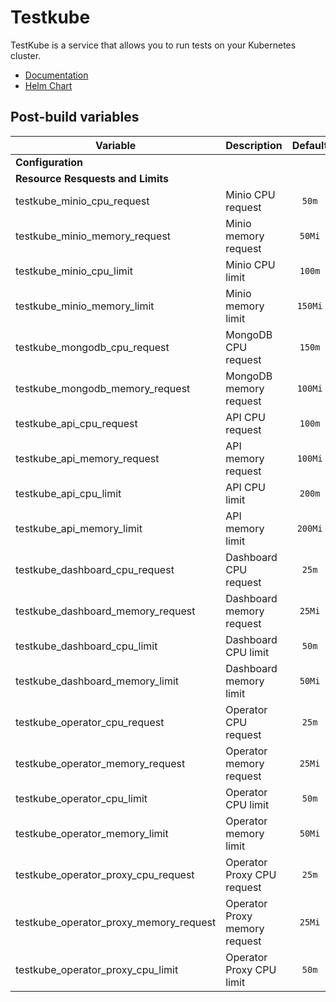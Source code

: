 # Testkube

TestKube is a service that allows you to run tests on your Kubernetes cluster.

- [Documentation](https://docs.testkube.io)
- [Helm Chart](https://github.com/kubeshop/helm-charts/tree/develop/charts/testkube)

## Post-build variables

| Variable                               | Description                   | Default | Required |
| -------------------------------------- | ----------------------------- | :-----: | :------: |
| **Configuration**                      |                               |         |          |
| **Resource Resquests and Limits**      |                               |         |          |
| testkube_minio_cpu_request             | Minio CPU request             |  `50m`  |    ✕     |
| testkube_minio_memory_request          | Minio memory request          | `50Mi`  |    ✕     |
| testkube_minio_cpu_limit               | Minio CPU limit               | `100m`  |    ✕     |
| testkube_minio_memory_limit            | Minio memory limit            | `150Mi` |    ✕     |
| testkube_mongodb_cpu_request           | MongoDB CPU request           | `150m`  |    ✕     |
| testkube_mongodb_memory_request        | MongoDB memory request        | `100Mi` |    ✕     |
| testkube_api_cpu_request               | API CPU request               | `100m`  |    ✕     |
| testkube_api_memory_request            | API memory request            | `100Mi` |    ✕     |
| testkube_api_cpu_limit                 | API CPU limit                 | `200m`  |    ✕     |
| testkube_api_memory_limit              | API memory limit              | `200Mi` |    ✕     |
| testkube_dashboard_cpu_request         | Dashboard CPU request         |  `25m`  |    ✕     |
| testkube_dashboard_memory_request      | Dashboard memory request      | `25Mi`  |    ✕     |
| testkube_dashboard_cpu_limit           | Dashboard CPU limit           |  `50m`  |    ✕     |
| testkube_dashboard_memory_limit        | Dashboard memory limit        | `50Mi`  |    ✕     |
| testkube_operator_cpu_request          | Operator CPU request          |  `25m`  |    ✕     |
| testkube_operator_memory_request       | Operator memory request       | `25Mi`  |    ✕     |
| testkube_operator_cpu_limit            | Operator CPU limit            |  `50m`  |    ✕     |
| testkube_operator_memory_limit         | Operator memory limit         | `50Mi`  |    ✕     |
| testkube_operator_proxy_cpu_request    | Operator Proxy CPU request    |  `25m`  |    ✕     |
| testkube_operator_proxy_memory_request | Operator Proxy memory request | `25Mi`  |    ✕     |
| testkube_operator_proxy_cpu_limit      | Operator Proxy CPU limit      |  `50m`  |    ✕     |
